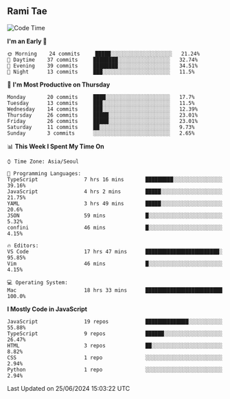 ## Rami Tae

<!--START_SECTION:waka-->
![Code Time](http://img.shields.io/badge/Code%20Time-1%2C400%20hrs%2018%20mins-blue)

**I'm an Early 🐤** 

```text
🌞 Morning    24 commits     █████░░░░░░░░░░░░░░░░░░░░   21.24% 
🌆 Daytime    37 commits     ████████░░░░░░░░░░░░░░░░░   32.74% 
🌃 Evening    39 commits     ████████░░░░░░░░░░░░░░░░░   34.51% 
🌙 Night      13 commits     ███░░░░░░░░░░░░░░░░░░░░░░   11.5%

```
📅 **I'm Most Productive on Thursday** 

```text
Monday       20 commits     ████░░░░░░░░░░░░░░░░░░░░░   17.7% 
Tuesday      13 commits     ███░░░░░░░░░░░░░░░░░░░░░░   11.5% 
Wednesday    14 commits     ███░░░░░░░░░░░░░░░░░░░░░░   12.39% 
Thursday     26 commits     █████░░░░░░░░░░░░░░░░░░░░   23.01% 
Friday       26 commits     █████░░░░░░░░░░░░░░░░░░░░   23.01% 
Saturday     11 commits     ██░░░░░░░░░░░░░░░░░░░░░░░   9.73% 
Sunday       3 commits      ░░░░░░░░░░░░░░░░░░░░░░░░░   2.65%

```


📊 **This Week I Spent My Time On** 

```text
⌚︎ Time Zone: Asia/Seoul

💬 Programming Languages: 
TypeScript               7 hrs 16 mins       █████████░░░░░░░░░░░░░░░░   39.16% 
JavaScript               4 hrs 2 mins        █████░░░░░░░░░░░░░░░░░░░░   21.75% 
YAML                     3 hrs 49 mins       █████░░░░░░░░░░░░░░░░░░░░   20.6% 
JSON                     59 mins             █░░░░░░░░░░░░░░░░░░░░░░░░   5.32% 
confini                  46 mins             █░░░░░░░░░░░░░░░░░░░░░░░░   4.15%

🔥 Editors: 
VS Code                  17 hrs 47 mins      ████████████████████████░   95.85% 
Vim                      46 mins             █░░░░░░░░░░░░░░░░░░░░░░░░   4.15%

💻 Operating System: 
Mac                      18 hrs 33 mins      █████████████████████████   100.0%

```

**I Mostly Code in JavaScript** 

```text
JavaScript               19 repos            ██████████████░░░░░░░░░░░   55.88% 
TypeScript               9 repos             ██████░░░░░░░░░░░░░░░░░░░   26.47% 
HTML                     3 repos             ██░░░░░░░░░░░░░░░░░░░░░░░   8.82% 
CSS                      1 repo              ░░░░░░░░░░░░░░░░░░░░░░░░░   2.94% 
Python                   1 repo              ░░░░░░░░░░░░░░░░░░░░░░░░░   2.94%

```



 Last Updated on 25/06/2024 15:03:22 UTC
<!--END_SECTION:waka-->
